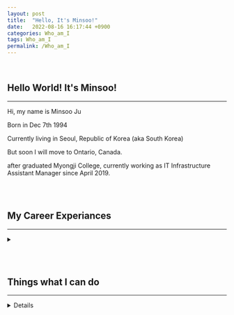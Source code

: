 ```yaml
---
layout: post
title:  "Hello, It's Minsoo!"
date:   2022-08-16 16:17:44 +0900
categories: Who_am_I
tags: Who_am_I
permalink: /Who_am_I
---
```

<Br>

## **Hello World! It's Minsoo!**

---

Hi, my name is Minsoo Ju

Born in Dec 7th 1994

Currently living in Seoul, Republic of Korea (aka South Korea)

But soon I will move to Ontario, Canada.

after graduated Myongji College, currently working as IT Infrastructure Assistant Manager since April 2019.


<br><br>

## **My Career Experiances**

---

<details>
<summary> </summary>
<br>

### - 2014.05 ~ 2016.02

- Republic of Korean Army
- Served as Signal operator in 7th corps
- Managed tactical communicator system (ex PBX servers, wired radioes)

<br>

### - 2019.04 ~ Present day

- Refine co.
- IT Infrastructure Assistant Manager
- Managing IT assets (Servers, Networks, Security devices) and operate
 Cloud platform such as Amazon Web Services


</details>

<br><br>

## **Things what I can do**

---
<details>

### **AWS**

- Virtual Private Cloud
- Elactic Cloud Computing (EC2)
- Lambda
- Route53
- S3 storage
- IAM
- CloudWatch
- Elastic Kubernetes Service(EKS)

### **Server Management**

- On-premise Linux & Windows servers
- Cloud Computing Servers on AWS (usually Amazon Linux and Windows Server 2016, 2019)
- PBX VoIP call server management
- Collects logs and make alert for each servers
- Troubleshooting when error shows out

### **Network devices**

- Setting Cisco Router, L2 ~ L3 Switches
- Make or edit routing tables in Cisco routers and L3 switches
- Troubleshooting when line is down
- Configure VPN or private line connections between companies

#### Security devices

- Managed Fortigate 80E, 100E
- Managing VPN connections between AWS VPC and company intranet
- Managing security policies in Fortigate devices
- Set static routes and manage them

</details>